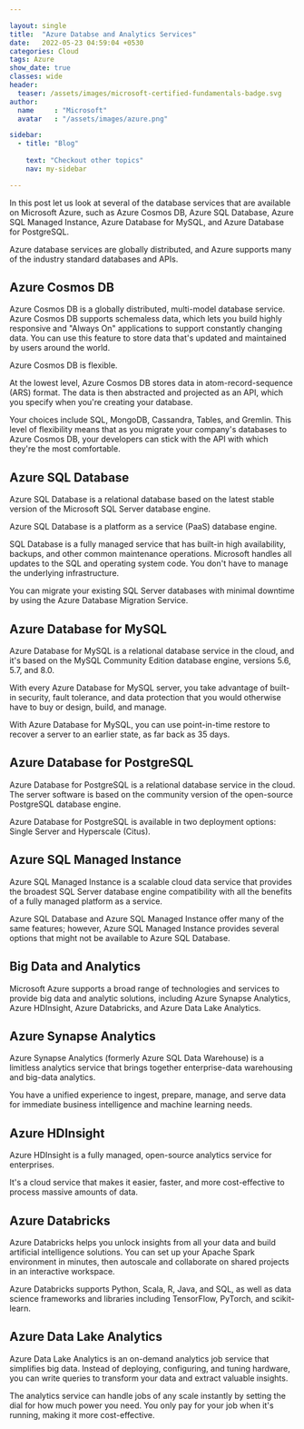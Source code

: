 ```yaml
---

layout: single
title:  "Azure Databse and Analytics Services"
date:   2022-05-23 04:59:04 +0530
categories: Cloud
tags: Azure
show_date: true
classes: wide
header:
  teaser: /assets/images/microsoft-certified-fundamentals-badge.svg
author:
  name     : "Microsoft"
  avatar   : "/assets/images/azure.png"

sidebar:
  - title: "Blog"
   
    text: "Checkout other topics"
    nav: my-sidebar

---
```

In this post let us look at several of the database services that are available on Microsoft Azure, such as Azure Cosmos DB, Azure SQL Database, Azure SQL Managed Instance, Azure Database for MySQL, and Azure Database for PostgreSQL.

Azure database services are globally distributed, and Azure supports many of the industry standard databases and APIs.

## Azure Cosmos DB
Azure Cosmos DB is a globally distributed, multi-model database service. 
Azure Cosmos DB supports schemaless data, which lets you build highly responsive and "Always On" applications to support constantly changing data. You can use this feature to store data that's updated and maintained by users around the world.

Azure Cosmos DB is flexible. 

At the lowest level, Azure Cosmos DB stores data in atom-record-sequence (ARS) format. The data is then abstracted and projected as an API, which you specify when you're creating your database. 

Your choices include SQL, MongoDB, Cassandra, Tables, and Gremlin. This level of flexibility means that as you migrate your company's databases to Azure Cosmos DB, your developers can stick with the API with which they're the most comfortable.

## Azure SQL Database
Azure SQL Database is a relational database based on the latest stable version of the Microsoft SQL Server database engine. 

Azure SQL Database is a platform as a service (PaaS) database engine.

SQL Database is a fully managed service that has built-in high availability, backups, and other common maintenance operations. Microsoft handles all updates to the SQL and operating system code. You don't have to manage the underlying infrastructure.

You can migrate your existing SQL Server databases with minimal downtime by using the Azure Database Migration Service.

## Azure Database for MySQL
Azure Database for MySQL is a relational database service in the cloud, and it's based on the MySQL Community Edition database engine, versions 5.6, 5.7, and 8.0. 

With every Azure Database for MySQL server, you take advantage of built-in security, fault tolerance, and data protection that you would otherwise have to buy or design, build, and manage. 

With Azure Database for MySQL, you can use point-in-time restore to recover a server to an earlier state, as far back as 35 days.

## Azure Database for PostgreSQL
Azure Database for PostgreSQL is a relational database service in the cloud. The server software is based on the community version of the open-source PostgreSQL database engine.

Azure Database for PostgreSQL is available in two deployment options: Single Server and Hyperscale (Citus).

## Azure SQL Managed Instance
Azure SQL Managed Instance is a scalable cloud data service that provides the broadest SQL Server database engine compatibility with all the benefits of a fully managed platform as a service. 

Azure SQL Database and Azure SQL Managed Instance offer many of the same features; however, Azure SQL Managed Instance provides several options that might not be available to Azure SQL Database.

## Big Data and Analytics
Microsoft Azure supports a broad range of technologies and services to provide big data and analytic solutions, including Azure Synapse Analytics, Azure HDInsight, Azure Databricks, and Azure Data Lake Analytics.

## Azure Synapse Analytics
Azure Synapse Analytics (formerly Azure SQL Data Warehouse) is a limitless analytics service that brings together enterprise-data warehousing and big-data analytics. 

You have a unified experience to ingest, prepare, manage, and serve data for immediate business intelligence and machine learning needs.

## Azure HDInsight
Azure HDInsight is a fully managed, open-source analytics service for enterprises. 

It's a cloud service that makes it easier, faster, and more cost-effective to process massive amounts of data. 
 
## Azure Databricks
Azure Databricks helps you unlock insights from all your data and build artificial intelligence solutions. You can set up your Apache Spark environment in minutes, then autoscale and collaborate on shared projects in an interactive workspace.

Azure Databricks supports Python, Scala, R, Java, and SQL, as well as data science frameworks and libraries including TensorFlow, PyTorch, and scikit-learn.


## Azure Data Lake Analytics
Azure Data Lake Analytics is an on-demand analytics job service that simplifies big data. Instead of deploying, configuring, and tuning hardware, you can write queries to transform your data and extract valuable insights.

The analytics service can handle jobs of any scale instantly by setting the dial for how much power you need. You only pay for your job when it's running, making it more cost-effective.
